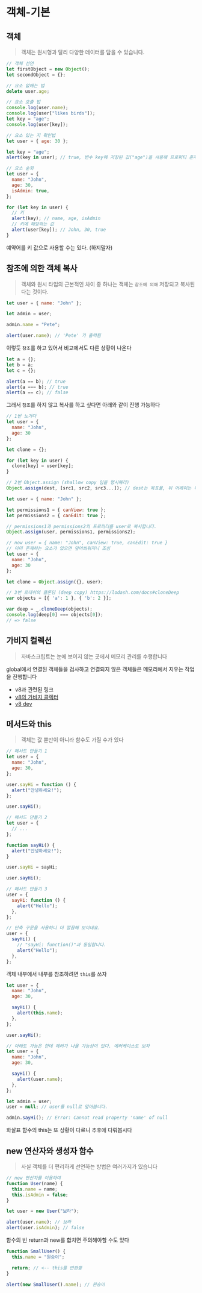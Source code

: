 # 객체-기본

## 객체

> 객체는 원시형과 달리 다양한 데이터를 담을 수 있습니다.

```javascript
// 객체 선언
let firstObject = new Object();
let secondObject = {};

// 요소 없애는 법
delete user.age;

// 요소 호출 법
console.log(user.name);
console.log(user["likes birds"]);
let key = "age";
console.log(user[key]);

// 요소 있는 지 확인법
let user = { age: 30 };

let key = "age";
alert(key in user); // true, 변수 key에 저장된 값("age")을 사용해 프로퍼티 존재 여부를 확인합니다.

// 요소 순회
let user = {
  name: "John",
  age: 30,
  isAdmin: true,
};

for (let key in user) {
  // 키
  alert(key); // name, age, isAdmin
  // 키에 해당하는 값
  alert(user[key]); // John, 30, true
}
```

예약어를 키 값으로 사용할 수는 있다. (하지말자)

## 참조에 의한 객체 복사

> 객체와 원시 타입의 근본적인 차이 중 하나는 객체는 `참조에 의해` 저장되고 복사된다는 것이다.

```javascript
let user = { name: "John" };

let admin = user;

admin.name = "Pete";

alert(user.name); // 'Pete' 가 출력됨
```

이렇듯 `참조`를 하고 있어서 비교에서도 다른 상황이 나온다

```javascript
let a = {};
let b = a;
let c = {};

alert(a == b); // true
alert(a === b); // true
alert(a == c); // false
```

그래서 `참조`를 하지 않고 복사를 하고 싶다면 아래와 같이 진행 가능하다

```javascript
// 1번 노가다
let user = {
  name: "John",
  age: 30
};

let clone = {};

for (let key in user) {
  clone[key] = user[key];
}

// 2번 Object.assign (shallow copy 임을 명시해라)
Object.assign(dest, [src1, src2, src3...]); // dest는 목표물, 뒤 어레이는 복사할 객체들이다

let user = { name: "John" };

let permissions1 = { canView: true };
let permissions2 = { canEdit: true };

// permissions1과 permissions2의 프로퍼티를 user로 복사합니다.
Object.assign(user, permissions1, permissions2);

// now user = { name: "John", canView: true, canEdit: true }
// 이미 존재하는 요소가 있으면 덮어씌워지니 조심
let user = {
  name: "John",
  age: 30
};

let clone = Object.assign({}, user);

// 3번 로대쉬의 클론딤 (deep copy) https://lodash.com/docs#cloneDeep
var objects = [{ 'a': 1 }, { 'b': 2 }];

var deep = _.cloneDeep(objects);
console.log(deep[0] === objects[0]);
// => false
```

## 가비지 컬렉션

> 자바스크립트는 눈에 보이지 않는 곳에서 메모리 관리를 수행합니다

global에서 연결된 객체들을 검사하고 연결되지 않은 객체들은 메모리에서 지우는 작업을 진행합니다

- v8과 관련된 링크
- [v8의 가비지 콜렉터](https://jayconrod.com/posts/55/a-tour-of-v8-garbage-collection)
- [v8 dev](https://v8.dev/)

## 메서드와 this

> 객체는 값 뿐만이 아니라 함수도 가질 수가 있다

```javascript
// 메서드 만들기 1
let user = {
  name: "John",
  age: 30,
};

user.sayHi = function () {
  alert("안녕하세요!");
};

user.sayHi();

// 메서드 만들기 2
let user = {
  // ...
};

function sayHi() {
  alert("안녕하세요!");
}

user.sayHi = sayHi;

user.sayHi();

// 메서드 만들기 3
user = {
  sayHi: function () {
    alert("Hello");
  },
};

// 단축 구문을 사용하니 더 깔끔해 보이네요.
user = {
  sayHi() {
    // "sayHi: function()"과 동일합니다.
    alert("Hello");
  },
};
```

객체 내부에서 내부를 참조하려면 `this`를 쓰자

```javascript
let user = {
  name: "John",
  age: 30,

  sayHi() {
    alert(this.name);
  },
};

user.sayHi();

// 아래도 가능은 한데 에러가 나올 가능성이 있다. 에러케이스도 보자
let user = {
  name: "John",
  age: 30,

  sayHi() {
    alert(user.name);
  },
};

let admin = user;
user = null; // user를 null로 덮어씁니다.

admin.sayHi(); // Error: Cannot read property 'name' of null
```

화살표 함수의 this는 또 상황이 다르니 추후에 다뤄봅시다

## new 연산자와 생성자 함수

> 사실 객체를 더 편리하게 선언하는 방법은 여러가지가 있습니다

```javascript
// new 연산자를 이용하여
function User(name) {
  this.name = name;
  this.isAdmin = false;
}

let user = new User("보라");

alert(user.name); // 보라
alert(user.isAdmin); // false
```

함수의 빈 return과 new를 합치면 주의해야할 수도 있다

```javascript
function SmallUser() {
  this.name = "원숭이";

  return; // <-- this를 반환함
}

alert(new SmallUser().name); // 원숭이
```
